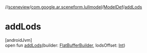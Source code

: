 //[sceneview](../../../index.md)/[com.google.ar.sceneform.lullmodel](../index.md)/[ModelDef](index.md)/[addLods](add-lods.md)

# addLods

[androidJvm]\
open fun [addLods](add-lods.md)(builder: [FlatBufferBuilder](../../com.google.flatbuffers/-flat-buffer-builder/index.md), lodsOffset: [Int](https://kotlinlang.org/api/latest/jvm/stdlib/kotlin/-int/index.html))
